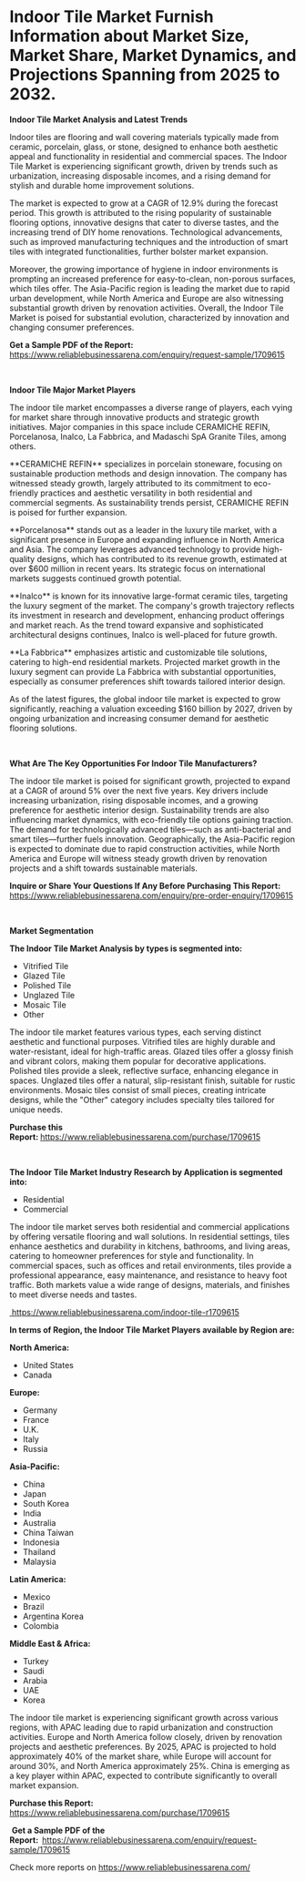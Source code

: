 <p><h1>Indoor Tile Market Furnish Information about Market Size, Market Share, Market Dynamics, and Projections Spanning from 2025 to 2032.</h1></p><p><strong>Indoor Tile Market Analysis and Latest Trends</strong></p>
<p><p>Indoor tiles are flooring and wall covering materials typically made from ceramic, porcelain, glass, or stone, designed to enhance both aesthetic appeal and functionality in residential and commercial spaces. The Indoor Tile Market is experiencing significant growth, driven by trends such as urbanization, increasing disposable incomes, and a rising demand for stylish and durable home improvement solutions.</p><p>The market is expected to grow at a CAGR of 12.9% during the forecast period. This growth is attributed to the rising popularity of sustainable flooring options, innovative designs that cater to diverse tastes, and the increasing trend of DIY home renovations. Technological advancements, such as improved manufacturing techniques and the introduction of smart tiles with integrated functionalities, further bolster market expansion.</p><p>Moreover, the growing importance of hygiene in indoor environments is prompting an increased preference for easy-to-clean, non-porous surfaces, which tiles offer. The Asia-Pacific region is leading the market due to rapid urban development, while North America and Europe are also witnessing substantial growth driven by renovation activities. Overall, the Indoor Tile Market is poised for substantial evolution, characterized by innovation and changing consumer preferences.</p></p>
<p><strong>Get a Sample PDF of the Report:&nbsp;</strong> <a href="https://www.reliablebusinessarena.com/enquiry/request-sample/1709615?utm_campaign=2805&utm_medium=2&utm_source=Github&utm_content=ia&utm_term=04042025&utm_id=indoor-tile">https://www.reliablebusinessarena.com/enquiry/request-sample/1709615</a></p>
<p>&nbsp;</p>
<p><strong>Indoor Tile Major Market Players</strong></p>
<p><p>The indoor tile market encompasses a diverse range of players, each vying for market share through innovative products and strategic growth initiatives. Major companies in this space include CERAMICHE REFIN, Porcelanosa, Inalco, La Fabbrica, and Madaschi SpA Granite Tiles, among others.</p><p>**CERAMICHE REFIN** specializes in porcelain stoneware, focusing on sustainable production methods and design innovation. The company has witnessed steady growth, largely attributed to its commitment to eco-friendly practices and aesthetic versatility in both residential and commercial segments. As sustainability trends persist, CERAMICHE REFIN is poised for further expansion.</p><p>**Porcelanosa** stands out as a leader in the luxury tile market, with a significant presence in Europe and expanding influence in North America and Asia. The company leverages advanced technology to provide high-quality designs, which has contributed to its revenue growth, estimated at over $600 million in recent years. Its strategic focus on international markets suggests continued growth potential.</p><p>**Inalco** is known for its innovative large-format ceramic tiles, targeting the luxury segment of the market. The company's growth trajectory reflects its investment in research and development, enhancing product offerings and market reach. As the trend toward expansive and sophisticated architectural designs continues, Inalco is well-placed for future growth.</p><p>**La Fabbrica** emphasizes artistic and customizable tile solutions, catering to high-end residential markets. Projected market growth in the luxury segment can provide La Fabbrica with substantial opportunities, especially as consumer preferences shift towards tailored interior design.</p><p>As of the latest figures, the global indoor tile market is expected to grow significantly, reaching a valuation exceeding $160 billion by 2027, driven by ongoing urbanization and increasing consumer demand for aesthetic flooring solutions.</p></p>
<p>&nbsp;</p>
<p><strong>What Are The Key Opportunities For Indoor Tile Manufacturers?</strong></p>
<p><p>The indoor tile market is poised for significant growth, projected to expand at a CAGR of around 5% over the next five years. Key drivers include increasing urbanization, rising disposable incomes, and a growing preference for aesthetic interior design. Sustainability trends are also influencing market dynamics, with eco-friendly tile options gaining traction. The demand for technologically advanced tiles—such as anti-bacterial and smart tiles—further fuels innovation. Geographically, the Asia-Pacific region is expected to dominate due to rapid construction activities, while North America and Europe will witness steady growth driven by renovation projects and a shift towards sustainable materials.</p></p>
<p><strong>Inquire or Share Your Questions If Any Before Purchasing This Report:</strong> <a href="https://www.reliablebusinessarena.com/enquiry/pre-order-enquiry/1709615?utm_campaign=2805&utm_medium=2&utm_source=Github&utm_content=ia&utm_term=04042025&utm_id=indoor-tile">https://www.reliablebusinessarena.com/enquiry/pre-order-enquiry/1709615</a></p>
<p>&nbsp;</p>
<p><strong>Market Segmentation</strong></p>
<p><strong>The Indoor Tile Market Analysis by types is segmented into:</strong></p>
<p><ul><li>Vitrified Tile</li><li>Glazed Tile</li><li>Polished Tile</li><li>Unglazed Tile</li><li>Mosaic Tile</li><li>Other</li></ul></p>
<p><p>The indoor tile market features various types, each serving distinct aesthetic and functional purposes. Vitrified tiles are highly durable and water-resistant, ideal for high-traffic areas. Glazed tiles offer a glossy finish and vibrant colors, making them popular for decorative applications. Polished tiles provide a sleek, reflective surface, enhancing elegance in spaces. Unglazed tiles offer a natural, slip-resistant finish, suitable for rustic environments. Mosaic tiles consist of small pieces, creating intricate designs, while the "Other" category includes specialty tiles tailored for unique needs.</p></p>
<p><strong>Purchase this Report:&nbsp;</strong><a href="https://www.reliablebusinessarena.com/purchase/1709615?utm_campaign=2805&utm_medium=2&utm_source=Github&utm_content=ia&utm_term=04042025&utm_id=indoor-tile">https://www.reliablebusinessarena.com/purchase/1709615</a></p>
<p>&nbsp;</p>
<p><strong>The Indoor Tile Market Industry Research by Application is segmented into:</strong></p>
<p><ul><li>Residential</li><li>Commercial</li></ul></p>
<p><p>The indoor tile market serves both residential and commercial applications by offering versatile flooring and wall solutions. In residential settings, tiles enhance aesthetics and durability in kitchens, bathrooms, and living areas, catering to homeowner preferences for style and functionality. In commercial spaces, such as offices and retail environments, tiles provide a professional appearance, easy maintenance, and resistance to heavy foot traffic. Both markets value a wide range of designs, materials, and finishes to meet diverse needs and tastes.</p></p>
<p><a href="https://www.reliablebusinessarena.com/indoor-tile-r1709615?utm_campaign=2805&utm_medium=2&utm_source=Github&utm_content=ia&utm_term=04042025&utm_id=indoor-tile">&nbsp;https://www.reliablebusinessarena.com/indoor-tile-r1709615</a></p>
<p><strong>In terms of Region, the Indoor Tile Market Players available by Region are:</strong></p>
<p>
    <p> <strong> North America: </strong>
        <ul>
            <li>United States</li>
            <li>Canada</li>
        </ul>
        </p> 
    <p> <strong> Europe: </strong>
        <ul>
            <li>Germany</li>
            <li>France</li>
            <li>U.K.</li>
            <li>Italy</li>
            <li>Russia</li>
        </ul>
        </p> 
    <p> <strong> Asia-Pacific: </strong>
        <ul>
            <li>China</li>
            <li>Japan</li>
            <li>South Korea</li>
            <li>India</li>
            <li>Australia</li>
            <li>China Taiwan</li>
            <li>Indonesia</li>
            <li>Thailand</li>
            <li>Malaysia</li>
        </ul>
        </p> 
    <p> <strong> Latin America: </strong>
        <ul>
            <li>Mexico</li>
            <li>Brazil</li>
            <li>Argentina Korea</li>
            <li>Colombia</li>
        </ul>
        </p> 
    <p> <strong> Middle East & Africa: </strong>
        <ul>
            <li>Turkey</li>
            <li>Saudi</li>
            <li>Arabia</li>
            <li>UAE</li>
            <li>Korea</li>
        </ul>
    </p>
    </p>
<p><p>The indoor tile market is experiencing significant growth across various regions, with APAC leading due to rapid urbanization and construction activities. Europe and North America follow closely, driven by renovation projects and aesthetic preferences. By 2025, APAC is projected to hold approximately 40% of the market share, while Europe will account for around 30%, and North America approximately 25%. China is emerging as a key player within APAC, expected to contribute significantly to overall market expansion.</p></p>
<p><strong>Purchase this Report: </strong><a href="https://www.reliablebusinessarena.com/purchase/1709615?utm_campaign=2805&utm_medium=2&utm_source=Github&utm_content=ia&utm_term=04042025&utm_id=indoor-tile">https://www.reliablebusinessarena.com/purchase/1709615</a></p>
<p>&nbsp;<strong>Get a Sample PDF of the Report:&nbsp;&nbsp;</strong><a href="https://www.reliablebusinessarena.com/enquiry/request-sample/1709615?utm_campaign=2805&utm_medium=2&utm_source=Github&utm_content=ia&utm_term=04042025&utm_id=indoor-tile">https://www.reliablebusinessarena.com/enquiry/request-sample/1709615</a></p>
<p><strong></strong></p>
<p>Check more reports on <a href="https://www.reliablebusinessarena.com/?utm_campaign=2805&utm_medium=2&utm_source=Github&utm_content=ia&utm_term=04042025&utm_id=indoor-tile">https://www.reliablebusinessarena.com/</a></p>